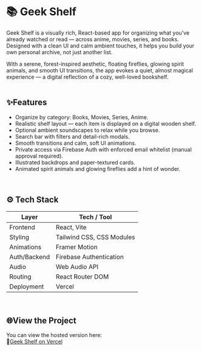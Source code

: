 # 📚 Geek Shelf 
Geek Shelf is a visually rich, React-based app for organizing what you've already watched or read — across anime, movies, series, and books. Designed with a clean UI and calm ambient touches, it helps you build your own personal archive, not just another list.

With a serene, forest-inspired aesthetic, floating fireflies, glowing spirit animals, and smooth UI transitions, the app evokes a quiet, almost magical experience — a digital reflection of a cozy, well-loved bookshelf.
<br>
<br>
## ✨Features
- Organize by category: Books, Movies, Series, Anime.  
- Realistic shelf layout — each item is displayed on a digital wooden shelf.  
- Optional ambient soundscapes to relax while you browse.  
- Search bar with filters and detail-rich modals.  
- Smooth transitions and calm, soft UI animations.  
- Private access via Firebase Auth with enforced email whitelist (manual approval required).  
- Illustrated backdrops and paper-textured cards.  
- Animated spirit animals and glowing fireflies add a hint of wonder.  
<br>

## ⚙️ Tech Stack

| Layer        | Tech / Tool               |
| ------------ | ------------------------- |
| Frontend     | React, Vite               |
| Styling      | Tailwind CSS, CSS Modules |
| Animations   | Framer Motion             |
| Auth/Backend | Firebase Authentication   |
| Audio        | Web Audio API             |
| Routing      | React Router DOM          |
| Deployment   | Vercel                    |
<br>

## 🌐View the Project
You can view the hosted version here:  
🔗[Geek Shelf on Vercel](https://geek-shelf.vercel.app/)
